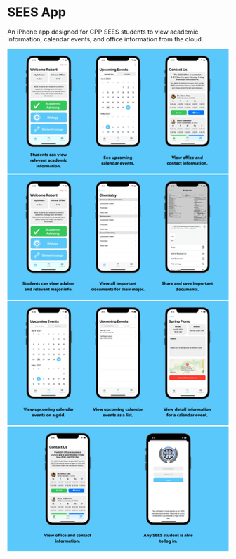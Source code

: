 # SEES App
An iPhone app designed for CPP SEES students to view academic information, calendar events, and office information from the cloud.

![SEES Banner](/Images/SEESBanner.jpg)
<br/>
![Home Banner](/Images/HomeBanner.jpg)
<br/>
![Calendar Banner](/Images/CalendarBanner.jpg)
<br/>
![Contact Banner](/Images/ContactBanner.jpg)
